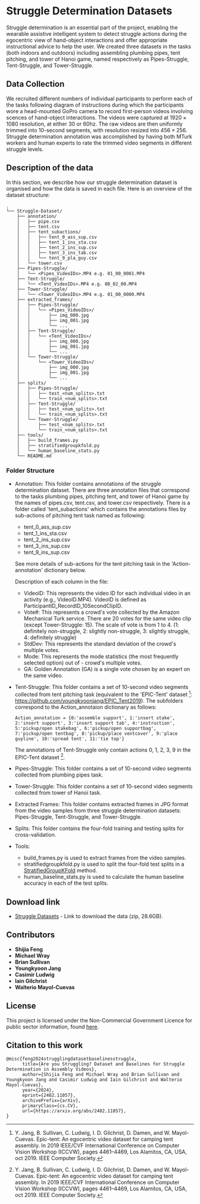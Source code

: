 # Struggle Determination Datasets

Struggle determination is an essential part of the project, enabling the wearable assistive intelligent system to detect struggle actions during the egocentric view of hand-object interactions and offer appropriate instructional advice to help the user. We created three datasets in the tasks (both indoors and outdoors) including assembling plumbing pipes, tent pitching, and tower of Hanoi game, named respectively as Pipes-Struggle, Tent-Struggle, and Tower-Struggle. 

## Data Collection

We recruited different numbers of individual participants to perform each of the tasks following diagram of instructions during which the participants wore a head-mounted GoPro camera to record first-person videos involving scences of hand-object interactions. The videos were captured at $1920\times1080$ resolution, at either 30 or 60hz. The raw videos are then uniformly trimmed into 10-second segments, with resolution resized into $456\times256$. Struggle determination annotation was accomplished by having both MTurk workers and human experts to rate the trimmed video segments in different struggle levels. 

## Description of the data

In this section, we describe how our struggle determination dataset is organised and how the data is saved in each file. Here is an overview of the dataset structure:
```
.
└── Struggle-Dataset/
    ├── annotation/
    │   ├── pipe.csv
    │   ├── tent.csv
    │   ├── tent_subactions/
    │   │   ├── tent_0_ass_sup.csv
    │   │   ├── tent_1_ins_sta.csv
    │   │   ├── tent_2_ins_sup.csv
    │   │   ├── tent_3_ins_tab.csv
    │   │   └── tent_9_pla_guy.csv
    │   └── tower.csv
    ├── Pipes-Struggle/
    │   └── <Pipes_VideoIDs>.MP4 e.g. 01_00_0001.MP4
    ├── Tent-Struggle/
    │   └── <Tent_VideoIDs>.MP4 e.g. 08_02_00.MP4
    ├── Tower-Struggle/
    │   └── <Tower_VideoIDs>.MP4 e.g. 01_00_0000.MP4
    ├── extracted_frames/
    │   ├── Pipes-Struggle/
    │   │   └── <Pipes_VideoIDs>/
    │   │       ├── img_000.jpg
    │   │       ├── img_001.jpg
    │   │       └── ...
    │   ├── Tent-Struggle/
    │   │   └── <Tent_VideoIDs>/
    │   │       ├── img_000.jpg
    │   │       ├── img_001.jpg
    │   │       └── ...
    │   └── Tower-Struggle/
    │       └── <Tower_VideoIDs>/
    │           ├── img_000.jpg
    │           ├── img_001.jpg
    │           └── ...
    ├── splits/
    │   ├── Pipes-Struggle/
    │   │   ├── test_<num_splits>.txt
    │   │   └── train_<num_splits>.txt
    │   ├── Tent-Struggle/
    │   │   ├── test_<num_splits>.txt
    │   │   └── train_<num_splits>.txt
    │   └── Tower-Struggle/
    │       ├── test_<num_splits>.txt
    │       └── train_<num_splits>.txt
    ├── tools/
    │   ├── build_frames.py
    │   ├── stratifiedgroupkfold.py
    │   └── human_baseline_stats.py
    └── README.md
```

### Folder Structure
- Annotation:
  This folder contains annotations of the struggle determination dataset. There are three annotation files that correspond to the tasks plumbing pipes, pitching tent, and tower of Hanoi game by the names of pipes.csv, tent.csv, and tower.csv respectively. There is a folder called 'tent_subactions' which contains the annotations files by sub-actions of pitching tent task named as following:
  - tent_0_ass_sup.csv
  - tent_1_ins_sta.csv
  - tent_2_ins_sup.csv
  - tent_3_ins_sup.csv
  - tent_9_ins_sup.csv
  
  See more details of sub-actions for the tent pitching task in the 'Action-annotation' dictionary below.

  Description of each column in the file:
  - VideoID: This represents the video ID for each individual video in an activity (e.g., VideoID.MP4). VideoID is defined as ParticipantID_RecordID_10SecondClipID.
  - Vote#: This represents a crowd's vote collected by the Amazon Mechanical Turk service.
  There are 20 votes for the same video clip (except Tower-Struggle: 15). The scale of vote is from 1 to 4. (1: definitely non-struggle, 2: slightly non-struggle, 3: slightly struggle, 4: definitely struggle)
  - StdDev: This represents the standard deviation of the crowd's multiple votes.
  - Mode: This represents the mode statistics (the most frequently selected option) out of - crowd's multiple votes. 
  - GA: Golden Annotation (GA) is a single vote chosen by an expert on the same video.

- Tent-Struggle:
  This folder contains a set of 10-second video segments collected from tent pitching task
  (equivalent to the 'EPIC-Tent' dataset [^1]: https://github.com/youngkyoonjang/EPIC_Tent2019).
  The subfolders correspond to the Action_annotaion dictionary as follows:
  ```
  Action_annotation = {0:'assemble support', 1:'insert stake', 2:'insert support', 3:'insert support tab', 4:'instruction', 5:'pickup/open stakebag', 6:'pickup/open supportbag', 7:'pickup/open tentbag', 8:'pickup/place ventcover', 9:'place guyline', 10:'spread tent', 11:'tie top'} 
  ```
  The annotations of Tent-Struggle only contain actions 0, 1, 2, 3, 9 in the EPIC-Tent dataset [^1].
- Pipes-Struggle:
  This folder contains a set of 10-second video segments collected from plumbing pipes task.
- Tower-Struggle:
  This folder contains a set of 10-second video segments collected from tower of Hanoi task.
- Extracted Frames:
  This folder contains extracted frames in JPG format from the video samples from three struggle determination datasets: Pipes-Struggle, Tent-Struggle, and Tower-Struggle. 
- Splits:
  This folder contains the four-fold training and testing splits for cross-validation.
- Tools:
  - build_frames.py is used to extract frames from the video samples.
  - stratifiedgroupkfold.py is used to split the four-fold test splits in a [StratifiedGroupKFold](https://scikit-learn.org/stable/modules/generated/sklearn.model_selection.StratifiedGroupKFold.html) method.
  - human_baseline_stats.py is used to calculate the human baseline accuracy in each of the test splits.

## Download link

* [Struggle Datasets](https://drive.google.com/file/d/1nVwLPNVcVsvvCJDlnyYYwulmezeEPgbY/view?usp=sharing) - Link to download the data (zip, 28.6GB).

## Contributors

* **Shijia Feng**
* **Michael Wray**
* **Brian Sullivan**
* **Youngkyoon Jang**
* **Casimir Ludwig**
* **Iain Gilchrist**
* **Walterio Mayol-Cuevas**

## License

This project is licensed under the Non-Commercial Government Licence for public sector information, found [here](https://www.nationalarchives.gov.uk/doc/non-commercial-government-licence/version/2/).

## Citation to this work

```
@misc{feng2024strugglingdatasetbaselinesstruggle,
      title={Are you Struggling? Dataset and Baselines for Struggle Determination in Assembly Videos}, 
      author={Shijia Feng and Michael Wray and Brian Sullivan and Youngkyoon Jang and Casimir Ludwig and Iain Gilchrist and Walterio Mayol-Cuevas},
      year={2024},
      eprint={2402.11057},
      archivePrefix={arXiv},
      primaryClass={cs.CV},
      url={https://arxiv.org/abs/2402.11057}, 
}
```

[^1]: Y. Jang, B. Sullivan, C. Ludwig, I. D. Gilchrist, D. Damen, and W. Mayol-Cuevas. Epic-tent: An egocentric video dataset for camping tent assembly. In 2019 IEEE/CVF International Conference on Computer Vision Workshop (ICCVW), pages 4461–4469, Los Alamitos, CA, USA, oct 2019. IEEE Computer Society.
